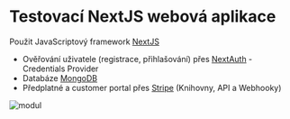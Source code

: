 
# Testovací NextJS webová aplikace

Použit JavaScriptový framework [NextJS](https://nextjs.org/)

- Ověřování uživatele (registrace, přihlašování) přes [NextAuth](https://next-auth.js.org/) - Credentials Provider
- Databáze [MongoDB](https://www.mongodb.com/cloud/atlas/lp/try4?utm_source=google&utm_campaign=search_gs_pl_evergreen_atlas_core_prosp-brand_gic-null_emea-cz_ps-all_desktop_eng_lead&utm_term=mongodb&utm_medium=cpc_paid_search&utm_ad=e&utm_ad_campaign_id=12212624386&adgroup=115749717343)
- Předplatné a customer portal přes [Stripe](https://stripe.com/en-cz) (Knihovny, API a Webhooky)

![modul](https://media.discordapp.net/attachments/916084521173127188/1051827996123725824/modul.png.png?width=1440&height=191)

